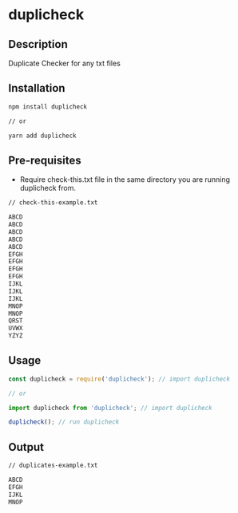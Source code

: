 # duplicheck

## Description

Duplicate Checker for any txt files

## Installation

```bash
npm install duplicheck

// or

yarn add duplicheck
```

## Pre-requisites

- Require check-this.txt file in the same directory you are running duplicheck from.

```txt
// check-this-example.txt

ABCD
ABCD
ABCD
ABCD
ABCD
EFGH
EFGH
EFGH
EFGH
IJKL
IJKL
IJKL
MNOP
MNOP
QRST
UVWX
YZYZ
```

## Usage

```js
const duplicheck = require('duplicheck'); // import duplicheck

// or

import duplicheck from 'duplicheck'; // import duplicheck

duplicheck(); // run duplicheck
```

## Output

```txt
// duplicates-example.txt

ABCD
EFGH
IJKL
MNOP

```

